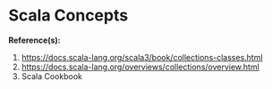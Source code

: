 # Scala Concepts


**Reference(s):**  
1. https://docs.scala-lang.org/scala3/book/collections-classes.html
2. https://docs.scala-lang.org/overviews/collections/overview.html
3. Scala Cookbook

